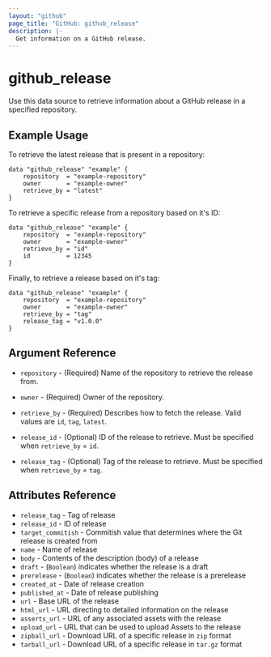 ```yaml
---
layout: "github"
page_title: "GitHub: github_release"
description: |-
  Get information on a GitHub release.
---
```


# github\_release

Use this data source to retrieve information about a GitHub release in a specified repository.

## Example Usage
To retrieve the latest release that is present in a repository:

```hcl
data "github_release" "example" {
    repository  = "example-repository"
    owner       = "example-owner"
    retrieve_by = "latest"
}
```

To retrieve a specific release from a repository based on it's ID:

```hcl
data "github_release" "example" {
    repository  = "example-repository"
    owner       = "example-owner"
    retrieve_by = "id"
    id          = 12345
}
```

Finally, to retrieve a release based on it's tag:

```hcl
data "github_release" "example" {
    repository  = "example-repository"
    owner       = "example-owner"
    retrieve_by = "tag"
    release_tag = "v1.0.0"
}
```

## Argument Reference

 *  `repository`  -  (Required) Name of the repository to retrieve the release from.
 
 *  `owner`  -  (Required) Owner of the repository.
 
 *  `retrieve_by`  -  (Required) Describes how to fetch the release. Valid values are `id`, `tag`, `latest`.
 
 *  `release_id`  -  (Optional) ID of the release to retrieve. Must be specified when `retrieve_by` = `id`.
 
 *  `release_tag`  -  (Optional) Tag of the release to retrieve. Must be specified when `retrieve_by` = `tag`.
 

## Attributes Reference

 * `release_tag` - Tag of release
 * `release_id` - ID of release
 * `target_commitish` - Commitish value that determines where the Git release is created from
 * `name` - Name of release
 * `body` - Contents of the description (body) of a release
 * `draft` - (`Boolean`) indicates whether the release is a draft
 * `prerelease` - (`Boolean`) indicates whether the release is a prerelease
 * `created_at` - Date of release creation
 * `published_at` - Date of release publishing
 * `url` - Base URL of the release
 * `html_url` - URL directing to detailed information on the release
 * `asserts_url` - URL of any associated assets with the release
 * `upload_url` - URL that can be used to upload Assets to the release
 * `zipball_url` - Download URL of a specific release in `zip` format
 * `tarball_url` - Download URL of a specific release in `tar.gz` format
